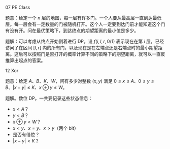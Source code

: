  07 PE Class

题意：给定一个 $n$ 层的地图，每一层有许多门。一个人要从最高层一直到达最低层。每一层会有一定数量的门被随机打开。这个人一定要到达门前才能知道这个门有没有开。问在最优策略下，到达终点的期望距离的最小值是多少。

题解：可以考虑从终点开始倒着进行 DP。设 $f(i, l, r, 0/1)$ 表示现在在第 $i$ 层，已经访问了在区间 $[l, r]$ 内的所有门，以及现在是在左端点还是右端点时的最小期望距离。这后可以按照门是否打开的概率计算不同的策略下的期望距离，就可以一直反推算出起点的答案。



12 Xor

题意：给定 $A$、$B$、$K$、$W$，问有多少对整数 $(x, y)$ 满足 $0 \leqslant x \leqslant A$、$0 \leqslant y \leqslant B$、$|x - y| \leqslant K$、$x \oplus y \leqslant W$。

题解。数位 DP。一共要记录这些状态信息：

* $x < A$？
* $y < B$？
* $x \oplus y < W$？
* $x < y$、$x = y$、$x > y$（两个 bit）
* 是否有借位？
* $|x - y| < K$？